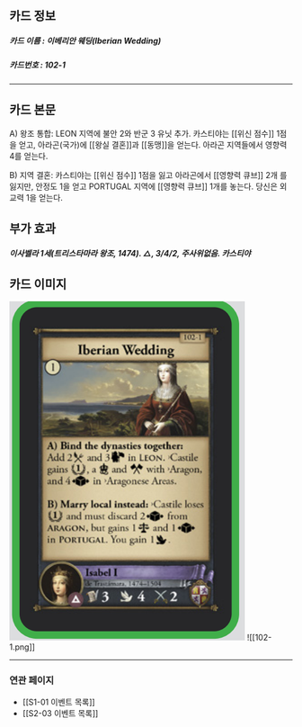 ## 카드 정보
##### 카드 이름 : 이베리안 웨딩(Iberian Wedding)
##### 카드번호  : 102-1
---
## 카드 본문

A) 왕조 통합: LEON 지역에 불안 2와 반군 3 유닛 추가. 카스티야는 [[위신 점수]] 1점을 얻고, 아라곤(국가)에 [[왕실 결혼]]과 [[동맹]]을 얻는다. 아라곤 지역들에서 영향력 4를 얻는다.

B) 지역 결혼: 카스티야는 [[위신 점수]] 1점을 잃고 아라곤에서 [[영향력 큐브]] 2개 를 잃지만, 안정도 1을 얻고 PORTUGAL 지역에 [[영향력 큐브]] 1개를 놓는다. 당신은 외교력 1을 얻는다. 

## 부가 효과
##### 이사벨라 1세(트리스타마라 왕조, 1474). △, 3/4/2, 주사위없음. 카스티야 

## 카드 이미지
<img src="\Assets\102-1.png"/>
![[102-1.png]]

--- 

### 연관 페이지
- [[S1-01 이벤트 목록]]
- [[S2-03 이벤트 목록]]
